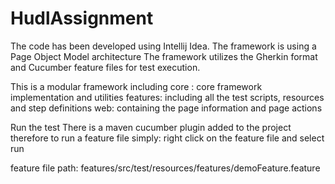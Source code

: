 # HudlAssignment

The code has been developed using Intellij Idea.
The framework is using a Page Object Model architecture
The framework utilizes the Gherkin format and Cucumber feature files for test execution.

This is a modular framework including 
  core : core framework implementation and utilities
  features: including all the test scripts, resources and step definitions
  web: containing the page information and page actions
  
Run the test
There is a maven cucumber plugin added to the project therefore to run a feature file simply:
right click on the feature file and select run

feature file path:
features/src/test/resources/features/demoFeature.feature
